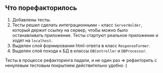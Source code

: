 ## Что порефакторилось

1. Добавлены тесты.
2. Тесты решил сделать интеграционными - класс `ServerHolder`, который держит ссылку на сервер,
   чтобы можно было останавливать приложение. Тесты стартуют реальное приложение и ходят на `localhost`.
3. Выделен слой формирования html-ответа в класс `ResponseFormer`.
4. Выделен слой похода к БД в классы `DBController` и `DBProcessor`.

Тесты в процессе рефакторинга падали, и не один раз => рефакторить с ненулевым тестовым покрытием действительно удобно :)
